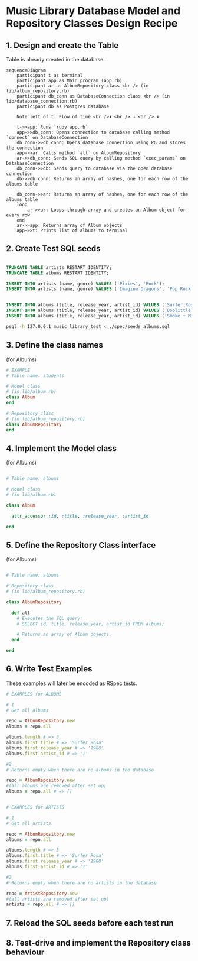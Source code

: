 # Music Library Database Model and Repository Classes Design Recipe


## 1. Design and create the Table

Table is already created in the database.

```mermaid
sequenceDiagram
    participant t as terminal
    participant app as Main program (app.rb)
    participant ar as AlbumRepository class <br /> (in lib/album_repository.rb)
    participant db_conn as DatabaseConnection class <br /> (in lib/database_connection.rb)
    participant db as Postgres database

    Note left of t: Flow of time <br />⬇ <br /> ⬇ <br /> ⬇

    t->>app: Runs `ruby app.rb`
    app->>db_conn: Opens connection to database calling method `connect` on DatabaseConnection
    db_conn->>db_conn: Opens database connection using PG and stores the connection
    app->>ar: Calls method `all` on AlbumRepository
    ar->>db_conn: Sends SQL query by calling method `exec_params` on DatabaseConnection
    db_conn->>db: Sends query to database via the open database connection
    db->>db_conn: Returns an array of hashes, one for each row of the albums table

    db_conn->>ar: Returns an array of hashes, one for each row of the albums table
    loop
        ar->>ar: Loops through array and creates an Album object for every row
    end
    ar->>app: Returns array of Album objects
    app->>t: Prints list of albums to terminal
```



## 2. Create Test SQL seeds

```sql

TRUNCATE TABLE artists RESTART IDENTITY;
TRUNCATE TABLE albums RESTART IDENTITY;

INSERT INTO artists (name, genre) VALUES ('Pixies', 'Rock');
INSERT INTO artists (name, genre) VALUES ('Imagine Dragons', 'Pop Rock');


INSERT INTO albums (title, release_year, artist_id) VALUES ('Surfer Rosa', 1988, 1);
INSERT INTO albums (title, release_year, artist_id) VALUES ('Doolittle', 1989, 1);
INSERT INTO albums (title, release_year, artist_id) VALUES ('Smoke + Mirrors', 2014, 2);

```

```bash
psql -h 127.0.0.1 music_library_test < ./spec/seeds_albums.sql
```

## 3. Define the class names

(for Albums)

```ruby
# EXAMPLE
# Table name: students

# Model class
# (in lib/album.rb)
class Album
end

# Repository class
# (in lib/album_repository.rb)
class AlbumRepository
end
```

## 4. Implement the Model class

(for Albums)

```ruby

# Table name: albums

# Model class
# (in lib/album.rb)

class Album

  attr_accessor :id, :title, :release_year, :artist_id

end

```


## 5. Define the Repository Class interface

(for Albums)

```ruby

# Table name: albums

# Repository class
# (in lib/album_repository.rb)

class AlbumRepository

  def all
    # Executes the SQL query:
    # SELECT id, title, release_year, artist_id FROM albums;

    # Returns an array of Album objects.
  end

end
```

## 6. Write Test Examples

These examples will later be encoded as RSpec tests.

```ruby
# EXAMPLES for ALBUMS

# 1
# Get all albums

repo = AlbumRepository.new
albums = repo.all

albums.length # => 3
albums.first.title # => 'Surfer Rosa'
albums.first.release_year # => '1988'
albums.first.artist_id # => '1'

#2
# Returns empty when there are no albums in the database

repo = AlbumRepository.new
#(all albums are removed after set up)
albums = repo.all # => []


# EXAMPLES for ARTISTS

# 1
# Get all artists

repo = AlbumRepository.new
albums = repo.all

albums.length # => 3
albums.first.title # => 'Surfer Rosa'
albums.first.release_year # => '1988'
albums.first.artist_id # => '1'

#2
# Returns empty when there are no artists in the database

repo = ArtistRepository.new
#(all artists are removed after set up)
artists = repo.all # => []


```

## 7. Reload the SQL seeds before each test run


## 8. Test-drive and implement the Repository class behaviour
